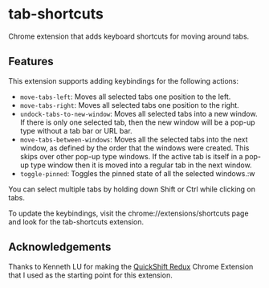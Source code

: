 # tab-shortcuts
Chrome extension that adds keyboard shortcuts for moving around tabs.

## Features 
This extension supports adding keybindings for the following actions:

*   `move-tabs-left`: Moves all selected tabs one position to the left.
*   `move-tabs-right`: Moves all selected tabs one position to the right.
*   `undock-tabs-to-new-window`: Moves all selected tabs into a new window.
    If there is only one selected tab, then the new window will be a pop-up
    type without a tab bar or URL bar.
*   `move-tabs-between-windows`: Moves all the selected tabs into the next window,
    as defined by the order that the windows were created.  This skips over
    other pop-up type windows. If the active tab is itself in a pop-up type
    window then it is moved into a regular tab in the next window.
*   `toggle-pinned`: Toggles the pinned state of all the selected windows.:w

You can select multiple tabs by holding down Shift or Ctrl while clicking on tabs.

To update the keybindings, visit the chrome://extensions/shortcuts page and look for the tab-shortcuts extension.

## Acknowledgements

Thanks to Kenneth LU for making the
[QuickShift Redux](https://github.com/luyangkenneth/quickshift-redux)
Chrome Extension that I used as the starting point for this extension.

